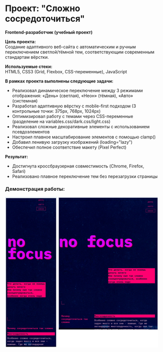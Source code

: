 # Проект: "Сложно сосредоточиться"

**Frontend-разработчик (учебный проект)**

**Цель проекта:**  
Создание адаптивного веб-сайта с автоматическим и ручным переключением светлой/тёмной тем, соответствующим современным стандартам вёрстки.

**Используемые стеки:**  
HTML5, CSS3 (Grid, Flexbox, CSS-переменные), JavaScript

**В рамках проекта выполнены следующие задачи:**

- Реализовал динамическое переключение между 3 режимами отображения: «День» (светлая), «Неон» (тёмная), «Авто» (системная)
- Разработал адаптивную вёрстку с mobile-first подходом (3 контрольные точки: 375px, 768px, 1024px)
- Оптимизировал работу с темами через CSS-переменные (разделение на variables.css/dark.css/light.css)
- Реализовал сложные декоративные элементы с использованием псевдоэлементов
- Настроил плавное масштабирование элементов с помощью clamp()
- Добавил ленивую загрузку изображений (loading="lazy")
- Обеспечил полное соответствие макету (Pixel Perfect)

**Результат:**
- Достигнута кроссбраузерная совместимость (Chrome, Firefox, Safari)
- Реализовано плавное переключение тем без перезагрузки страницы

### Демонстрация работы:
![пример версий для мобильного и планшета](fig%203.jpg)
